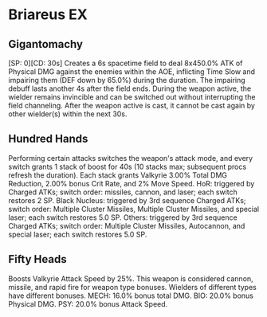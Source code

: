 # Briareus EX

## Gigantomachy

[SP: 0][CD: 30s] Creates a 6s spacetime field to deal 8x450.0% ATK of Physical DMG against the enemies within the AOE, inflicting Time Slow and impairing them (DEF down by 65.0%) during the duration. The impairing debuff lasts another 4s after the field ends. During the weapon active, the wielder remains invincible and can be switched out without interrupting the field channeling. After the weapon active is cast, it cannot be cast again by other wielder(s) within the next 30s.

## Hundred Hands

Performing certain attacks switches the weapon's attack mode, and every switch grants 1 stack of boost for 40s (10 stacks max; subsequent procs refresh the duration). Each stack grants Valkyrie 3.00% Total DMG Reduction, 2.00% bonus Crit Rate, and 2% Move Speed.
HoR: triggered by Charged ATKs; switch order: missiles, cannon, and laser; each switch restores 2 SP.
Black Nucleus: triggered by 3rd sequence Charged ATKs; switch order: Multiple Cluster Missiles, Multiple Cluster Missiles, and special laser; each switch restores 5.0 SP.
Others: triggered by 3rd sequence Charged ATKs; switch order: Multiple Cluster Missiles, Autocannon, and special laser; each switch restores 5.0 SP.

## Fifty Heads

Boosts Valkyrie Attack Speed by 25%. This weapon is considered cannon, missile, and rapid fire for weapon type bonuses. Wielders of different types have different bonuses.
MECH: 16.0% bonus total DMG.
BIO: 20.0% bonus Physical DMG.
PSY: 20.0% bonus Attack Speed.
